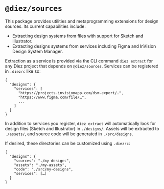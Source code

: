 # `@diez/sources`

This package provides utilities and metaprogramming extensions for design sources. Its current capabilities include:
 - Extracting design systems from files with support for Sketch and Illustrator.
 - Extracting designs systems from services including Figma and InVision Design System Manager.

Extraction as a service is provided via the CLI command `diez extract` for any Diez project that depends on `@diez/sources`. Services can be registered in `.diezrc` like so:

```
{
  "designs": {
    "services": [
      "https://projects.invisionapp.com/dsm-export/…",
      "https://www.figma.com/file/…",
      ...
    ]
  }
}
```

In addition to services you register, `diez extract` will automatically look for design files (Sketch and Illustrator) in `./designs/`. Assets will be extracted to `./assets/`, and source code will be generated in `./src/designs`.

If desired, these directories can be customized using `.diezrc`:

```
{
  "designs": {
    "sources": "./my-designs",
    "assets": "./my-assets",
    "code": "./src/my-designs",
    "services": […]
  }
}
```
